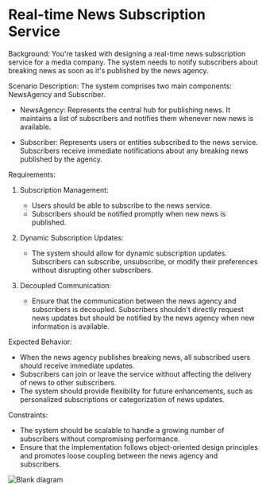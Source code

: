 # Real-time News Subscription Service

Background: You're tasked with designing a real-time news subscription service for a media company. The system needs to notify subscribers about breaking news as soon as it's published by the news agency.

Scenario Description: The system comprises two main components: NewsAgency and Subscriber.

- NewsAgency: Represents the central hub for publishing news. It maintains a list of subscribers and notifies them whenever new news is available.

- Subscriber: Represents users or entities subscribed to the news service. Subscribers receive immediate notifications about any breaking news published by the agency.

Requirements:

1. Subscription Management:

   - Users should be able to subscribe to the news service.
   - Subscribers should be notified promptly when new news is published.

2. Dynamic Subscription Updates:

   - The system should allow for dynamic subscription updates. Subscribers can subscribe, unsubscribe, or modify their preferences without disrupting other subscribers.

3. Decoupled Communication:

   - Ensure that the communication between the news agency and subscribers is decoupled. Subscribers shouldn't directly request news updates but should be notified by the news agency when new information is available.

Expected Behavior:

- When the news agency publishes breaking news, all subscribed users should receive immediate updates.
- Subscribers can join or leave the service without affecting the delivery of news to other subscribers.
- The system should provide flexibility for future enhancements, such as personalized subscriptions or categorization of news updates.

Constraints:

- The system should be scalable to handle a growing number of subscribers without compromising performance.
- Ensure that the implementation follows object-oriented design principles and promotes loose coupling between the news agency and subscribers.

![Blank diagram](https://github.com/chryzanths/ObserverPattern/assets/104879763/f747a7f9-9caa-4f1f-a682-4d200b06bc99)
